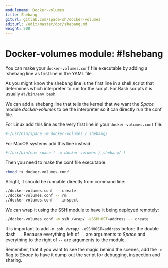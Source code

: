 ```yaml
---
modulename: Docker-volumes
title: Shebang
giturl: gitlab.com/space-sh/docker-volumes
editurl: /edit/master/doc/shebang.md
weight: 200
---
```

# Docker-volumes module: #!shebang

You can make your `docker-volumes.conf` file executable by adding a `shebang line as first
line in the YAML file.  

As you might know the shebang line is the first line in a shell script that determines which
interpreter to run for the script. For Bash scripts it is usually `#!/bin/env bash`.

We can add a shebang line that tells the kernel that we want the _Space_ module
_docker-volumes_ to be the interpreter so it can directly run the conf file.

For Linux add this line as the very first line in your `docker-volumes.conf` file:  
```sh
#!/usr/bin/space -m docker-volumes /_shebang/
```

For MacOS systems add this line instead:  
```sh
#!/usr/bin/env space ! -m docker-volumes /_shebang/ !
```

Then you need to make the conf file executable:  

```sh
chmod +x docker-volumes.conf
```

Alright, it should be runnable directly from command line:  
```sh
./docker-volumes.conf -- create
./docker-volumes.conf -- rm
./docker-volumes.conf -- inspect
```

We can wrap it using the SSH module to have it being deployed remotely:  

```sh
./docker-volumes.conf -m ssh /wrap/ -eSSHHOST=address -- create
```

It is important to add `-m ssh /wrap/ -eSSHHOST=address` before the double dash `--`.
Because everything left of `--` are arguments to _Space_ and everything to the right of `--`
are arguments to the module.

Remember, that if you want to see the magic behind the scenes, add the `-d` flag to _Space_
to have it dump out the script for debugging, inspection and sharing.
